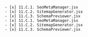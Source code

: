     - [x] 11.C.1. SeoMetaManager.jsx
    - [x] 11.C.2. SitemapGenerator.jsx
    - [x] 11.C.3. SchemaPreviewer.jsx
    - [x] 11.C.1. SeoMetaManager.jsx
    - [x] 11.C.2. SitemapGenerator.jsx
    - [x] 11.C.3. SchemaPreviewer.jsx
